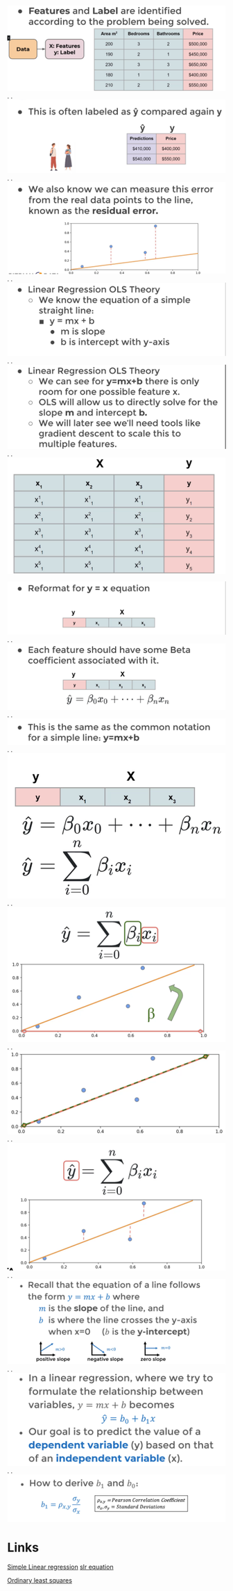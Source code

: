 
![](../z/aharo24%202023-01-18%20at%206.33.21%20PM.png)
.
.
![](../z/aharo24%202023-01-18%20at%206.44.12%20PM.png)
.
.
![](../z/aharo24%202023-01-18%20at%207.17.50%20PM.png)
.
.
![](../z/aharo24%202023-01-18%20at%207.19.48%20PM.png)
.
.
![](../z/aharo24%202023-01-18%20at%207.20.38%20PM.png)
.
.
![](../z/aharo24%202023-01-18%20at%207.22.33%20PM.png)

![](../z/aharo24%202023-01-18%20at%207.26.32%20PM.png)
.
.
![](../z/aharo24%202023-01-18%20at%207.26.49%20PM.png)
.
.
![](../z/aharo24%202023-01-18%20at%207.28.01%20PM.png)
.
.
![](../z/aharo24%202023-01-18%20at%207.28.46%20PM.png)
.
.
![](../z/aharo24%202023-01-18%20at%207.30.18%20PM.png)
.
.
![](../z/aharo24%202023-01-18%20at%207.31.42%20PM.png)
.
.
![](../z/aharo24%202023-01-18%20at%207.32.34%20PM.png)
.
.
![](../z/aharo24%202023-01-18%20at%207.33.44%20PM.png)
.
.
![](../z/aharo24%202023-01-18%20at%207.37.41%20PM.png)
.
.
![](../z/aharo24%202023-01-18%20at%207.38.33%20PM.png)







# Links

[Simple Linear regression](https://en.wikipedia.org/wiki/Simple_linear_regression)
	[slr equation](https://en.wikipedia.org/wiki/Simple_linear_regression#Intuition_about_the_slope)

[Ordinary least squares](https://en.wikipedia.org/wiki/Ordinary_least_squares)
















